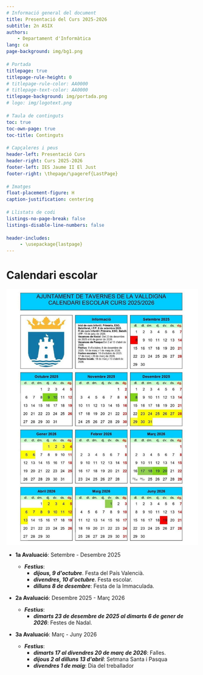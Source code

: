 ```yaml
---
# Informació general del document
title: Presentació del Curs 2025-2026
subtitle: 2n ASIX
authors: 
    - Departament d'Informàtica
lang: ca
page-background: img/bg1.png

# Portada
titlepage: true
titlepage-rule-height: 0
# titlepage-rule-color: AA0000
# titlepage-text-color: AA0000
titlepage-background: img/portada.png
# logo: img/logotext.png

# Taula de continguts
toc: true
toc-own-page: true
toc-title: Continguts

# Capçaleres i peus
header-left: Presentació Curs
header-right: Curs 2025-2026
footer-left: IES Jaume II El Just
footer-right: \thepage/\pageref{LastPage}

# Imatges
float-placement-figure: H
caption-justification: centering

# Llistats de codi
listings-no-page-break: false
listings-disable-line-numbers: false

header-includes:
     - \usepackage{lastpage}
---
```


# Calendari escolar

![bg left](rsc/calenari_escolar.jpg)

* **1a Avaluació**: Setembre - Desembre 2025
    * ***Festius***:
        * ***dijous, 9 d'octubre***. Festa del País Valencià.
        * ***divendres, 10 d'octubre***. Festa escolar.
        * ***dilluns 8 de desembre***: Festa de la Immaculada.
        
* **2a Avaluació**: Desembre 2025 - Març 2026
    * ***Festius***:
        * ***dimarts 23 de desembre de 2025 al dimarts 6 de gener de 2026***: Festes de Nadal.
  
* **3a Avaluació**: Març - Juny 2026
    * ***Festius***:
        * ***dimarts 17 al divendres 20 de març de 2026***: Falles.
        * ***dijous 2 al dilluns 13 d'abril***: Setmana Santa i Pasqua
        * ***divendres 1 de maig***: Dia del treballador


